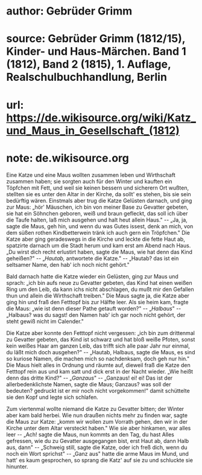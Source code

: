 # author: Gebrüder Grimm
# source: Gebrüder Grimm (1812/15), Kinder- und Haus-Märchen. Band 1 (1812), Band 2 (1815), 1. Auflage, Realschulbuchhandlung, Berlin
# url: https://de.wikisource.org/wiki/Katz_und_Maus_in_Gesellschaft_(1812)
# note: de.wikisource.org

Eine Katze und eine Maus wollten zusammen leben und Wirthschaft zusammen haben; sie sorgten auch für den Winter und kauften ein Töpfchen mit Fett, und weil sie keinen bessern und sicherern Ort wußten, stellten sie es unter den Altar in der Kirche, da sollt' es stehen, bis sie sein bedürftig wären. Einstmals aber trug die Katze Gelüsten darnach, und ging zur Maus: „hör' Mäuschen, ich bin von meiner Base zu Gevatter gebeten, sie hat ein Söhnchen geboren, weiß und braun gefleckt, das soll ich über die Taufe halten, laß mich ausgehen und halt heut allein Haus." -- „Ja, ja, sagte die Maus, geh hin, und wenn du was Gutes issest, denk an mich, von dem süßen rothen Kindbetterwein tränk ich auch gern ein Tröpfchen." Die Katze aber ging geradeswegs in die Kirche und leckte die fette Haut ab, spatzirte darnach um die Stadt herum und kam erst am Abend nach Haus. „Du wirst dich recht erlustirt haben, sagte die Maus, wie hat denn das Kind geheißen?" -- „*Hautab,* antwortete die Katze." -- „Hautab? das ist ein seltsamer Name, den hab' ich noch nicht gehört." 

Bald darnach hatte die Katze wieder ein  Gelüsten, ging zur Maus und sprach: „ich bin aufs neue zu Gevatter gebeten, das Kind hat einen weißen Ring um den Leib, da kann ichs nicht abschlagen, du mußt mir den Gefallen thun und allein die Wirthschaft treiben." Die Maus sagte ja, die Katze aber ging hin und fraß den Fetttopf bis zur Hälfte leer. Als sie heim kam, fragte die Maus: „wie ist denn dieser Pathe getauft worden?" -- „*Halbaus*" -- „Halbaus? was du sagst! den Namen hab' ich gar noch nicht gehört, der steht gewiß nicht im Calender." 

Die Katze aber konnte den Fetttopf nicht vergessen: „ich bin zum drittenmal zu Gevatter gebeten, das Kind ist schwarz und hat bloß weiße Pfoten, sonst kein weißes Haar am ganzen Leib, das trifft sich alle paar Jahr nur einmal, du läßt mich doch ausgehen?" -- „Hautab, Halbaus, sagte die Maus, es sind so kuriose Namen, die machen mich so nachdenksam, doch geh nur hin." Die Maus hielt alles in Ordnung und räumte auf, dieweil fraß die Katze den Fetttopf rein aus und kam satt und dick erst in der Nacht wieder. „Wie heißt denn das dritte Kind?" -- „*Ganzaus*" -- „Ganzaus! ei! ei! Das ist der allerbedenklichste Namen, sagte die Maus; Ganzaus? was soll der bedeuten? gedruckt ist er mir noch nicht vorgekommen!"  damit schüttelte sie den Kopf und legte sich schlafen. 

Zum viertenmal wollte niemand die Katze zu Gevatter bitten; der Winter aber kam bald herbei. Wie nun draußen nichts mehr zu finden war, sagte die Maus zur Katze: „komm wir wollen zum Vorrath gehen, den wir in der Kirche unter dem Altar versteckt haben." Wie sie aber hinkamen, war alles leer -- „Ach! sagte die Maus, nun kommts an den Tag, du hast Alles gefressen, wie du zu Gevatter ausgegangen bist, erst Haut ab, dann Halb aus, dann" -- „Schweig still, sagte die Katze, oder ich freß dich, wenn du noch ein Wort sprichst" -- „Ganz aus" hatte die arme Maus im Mund, und hatt' es kaum gesprochen, so sprang die Katz' auf sie zu und schluckte sie hinunter. 

